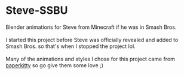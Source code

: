 # Steve-SSBU
Blender animations for Steve from Minecraft if he was in Smash Bros.<br /><br />
I started this project before Steve was officially revealed and added to Smash Bros. so that's when I stopped the project lol.<br /><br />
Many of the animations and styles I chose for this project came from [paperkitty](https://www.youtube.com/watch?v=akMjMxXEpTY) so go give them some love ;)
